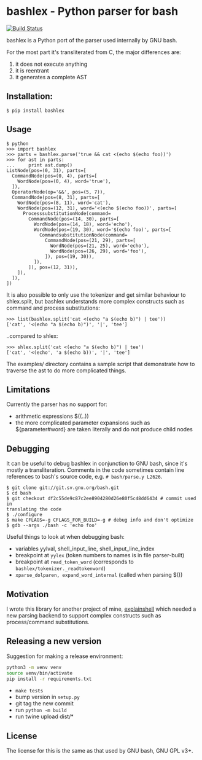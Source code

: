 # bashlex - Python parser for bash
[![Build Status](https://travis-ci.org/idank/bashlex.svg?branch=master)](https://travis-ci.org/idank/bashlex)

bashlex is a Python port of the parser used internally by GNU bash.

For the most part it's transliterated from C, the major differences are:

1. it does not execute anything
2. it is reentrant
3. it generates a complete AST

## Installation:

    $ pip install bashlex

## Usage

    $ python
    >>> import bashlex
    >>> parts = bashlex.parse('true && cat <(echo $(echo foo))')
    >>> for ast in parts:
    ...     print ast.dump()
    ListNode(pos=(0, 31), parts=[
      CommandNode(pos=(0, 4), parts=[
        WordNode(pos=(0, 4), word='true'),
      ]),
      OperatorNode(op='&&', pos=(5, 7)),
      CommandNode(pos=(8, 31), parts=[
        WordNode(pos=(8, 11), word='cat'),
        WordNode(pos=(12, 31), word='<(echo $(echo foo))', parts=[
          ProcesssubstitutionNode(command=
            CommandNode(pos=(14, 30), parts=[
              WordNode(pos=(14, 18), word='echo'),
              WordNode(pos=(19, 30), word='$(echo foo)', parts=[
                CommandsubstitutionNode(command=
                  CommandNode(pos=(21, 29), parts=[
                    WordNode(pos=(21, 25), word='echo'),
                    WordNode(pos=(26, 29), word='foo'),
                  ]), pos=(19, 30)),
              ]),
            ]), pos=(12, 31)),
        ]),
      ]),
    ])

It is also possible to only use the tokenizer and get similar behaviour to
shlex.split, but bashlex understands more complex constructs such as command
and process substitutions:

    >>> list(bashlex.split('cat <(echo "a $(echo b)") | tee'))
    ['cat', '<(echo "a $(echo b)")', '|', 'tee']

..compared to shlex:

    >>> shlex.split('cat <(echo "a $(echo b)") | tee')
    ['cat', '<(echo', 'a $(echo b))', '|', 'tee']

The examples/ directory contains a sample script that demonstrate how to
traverse the ast to do more complicated things.

## Limitations

Currently the parser has no support for:

- arithmetic expressions $((..))
- the more complicated parameter expansions such as ${parameter#word} are taken
  literally and do not produce child nodes

## Debugging

It can be useful to debug bashlex in conjunction to GNU bash, since it's mostly
a transliteration. Comments in the code sometimes contain line references to
bash's source code, e.g. `# bash/parse.y L2626`.

    $ git clone git://git.sv.gnu.org/bash.git
    $ cd bash
    $ git checkout df2c55de9c87c2ee8904280d26e80f5c48dd6434 # commit used in
    translating the code
    $ ./configure
    $ make CFLAGS=-g CFLAGS_FOR_BUILD=-g # debug info and don't optimize
    $ gdb --args ./bash -c 'echo foo'

Useful things to look at when debugging bash:

- variables yylval, shell_input_line, shell_input_line_index
- breakpoint at `yylex` (token numbers to names is in file parser-built)
- breakpoint at `read_token_word` (corresponds to `bashlex/tokenizer._readtokenword`)
- `xparse_dolparen, expand_word_internal` (called when parsing $())

## Motivation

I wrote this library for another project of mine, [explainshell](http://www.explainshell.com)
which needed a new parsing backend to support complex constructs such as
process/command substitutions.

## Releasing a new version

Suggestion for making a release environment:

```bash
python3 -m venv venv
source venv/bin/activate
pip install -r requirements.txt
```

- `make tests`
- bump version in `setup.py`
- git tag the new commit
- run `python -m build`
- run twine upload dist/*

## License

The license for this is the same as that used by GNU bash, GNU GPL v3+.
